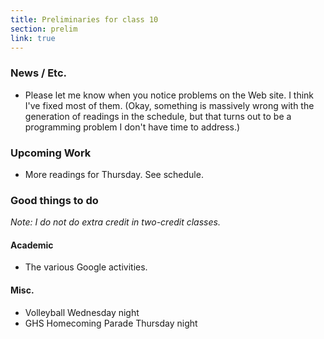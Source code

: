```yaml
---
title: Preliminaries for class 10
section: prelim
link: true
---
```

### News / Etc.

* Please let me know when you notice problems on the Web site.  I think 
  I've fixed most of them.  (Okay, something is massively wrong with the
  generation of readings in the schedule, but that turns out to be a programming
  problem I don't have time to address.)

### Upcoming Work

* More readings for Thursday.  See schedule.

### Good things to do

_Note: I do not do extra credit in two-credit classes._

#### Academic

* The various Google activities.

#### Misc.

* Volleyball Wednesday night
* GHS Homecoming Parade Thursday night

